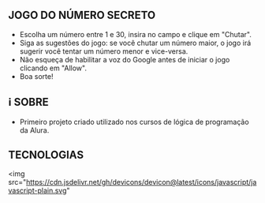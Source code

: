 ## JOGO DO NÚMERO SECRETO

- Escolha um número entre 1 e 30, insira no campo e clique em "Chutar".
- Siga as sugestões do jogo: se você chutar um número maior, o jogo irá sugerir você tentar um número menor e vice-versa.
- Não esqueça de habilitar a voz do Google antes de iniciar o jogo clicando em "Allow".
- Boa sorte!

## ℹ SOBRE
- Primeiro projeto criado utilizado nos cursos de lógica de programação da Alura.

## TECNOLOGIAS
<img src="https://cdn.jsdelivr.net/gh/devicons/devicon@latest/icons/javascript/javascript-plain.svg"
          
